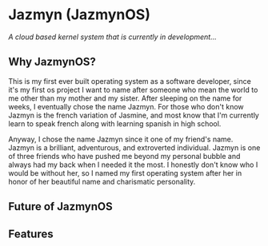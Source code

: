 # Jazmyn (JazmynOS)
*A cloud based kernel system that is currently in development...*

## Why JazmynOS?
This is my first ever built operating system as a software developer, since it's my first os project I want to name after someone who mean the world to me other than my mother and my sister. After sleeping on the name for weeks, I eventually chose the name Jazmyn. For those who don't know Jazmyn is the french variation of Jasmine, and most know that I'm currently learn to speak french along with learning spanish in high school. 

Anyway, I chose the name Jazmyn since it one of my friend's name. Jazmyn is a brilliant, adventurous, and extroverted individual. Jazmyn is one of three friends who have pushed me beyond my personal bubble and always had my back when I needed it the most. I honestly don't know who I would be without her, so I named my first operating system after her in honor of her beautiful name and charismatic personality.

## Future of JazmynOS

## Features
